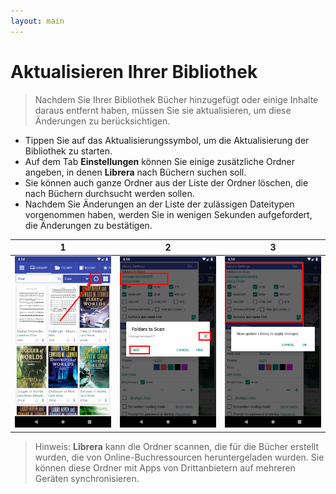 ```yaml
---
layout: main
---
```


# Aktualisieren Ihrer Bibliothek
> Nachdem Sie Ihrer Bibliothek Bücher hinzugefügt oder einige Inhalte daraus entfernt haben, müssen Sie sie aktualisieren, um diese Änderungen zu berücksichtigen.
* Tippen Sie auf das Aktualisierungssymbol, um die Aktualisierung der Bibliothek zu starten.
* Auf dem Tab **Einstellungen** können Sie einige zusätzliche Ordner angeben, in denen **Librera** nach Büchern suchen soll.
* Sie können auch ganze Ordner aus der Liste der Ordner löschen, die nach Büchern durchsucht werden sollen.
* Nachdem Sie Änderungen an der Liste der zulässigen Dateitypen vorgenommen haben, werden Sie in wenigen Sekunden aufgefordert, die Änderungen zu bestätigen.

|1|2|3|
|-|-|-|
|![](1.png)|![](2.png)|![](3.png)|

> Hinweis: **Librera** kann die Ordner scannen, die für die Bücher erstellt wurden, die von Online-Buchressourcen heruntergeladen wurden. Sie können diese Ordner mit Apps von Drittanbietern auf mehreren Geräten synchronisieren.

